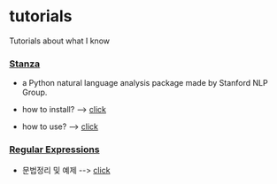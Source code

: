 # tutorials
Tutorials about what I know

### [Stanza]
[Stanza]: https://github.com/kim-ji-youn/tutorials/blob/main/stanza

* a Python natural language analysis package made by Stanford NLP Group.

* how to install? --> [click]

[click]: https://github.com/kim-ji-youn/tutorials/blob/main/stanza/Stanza.pdf


* how to use? --> [click]

[click]: https://github.com/kim-ji-youn/tutorials/blob/main/stanza/stanza_tutorial.ipynb

### [Regular Expressions]
[Regular Expressions]: https://ko.wikipedia.org/wiki/%EC%A0%95%EA%B7%9C_%ED%91%9C%ED%98%84%EC%8B%9D


* 문법정리 및 예제 --> [click]

[click]: https://github.com/kim-ji-youn/tutorials/tree/main/RegularExpression
